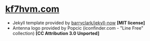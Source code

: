 # [kf7hvm.com](http://www.kf7hvm.com/)

* Jekyll template provided by [barryclark/jekyll-now](https://github.com/barryclark/jekyll-now) **[MIT license]**
* Antenna logo provided by Popcic (iconfinder.com - "Line Free" collection) **[CC Attribution 3.0 Unported]**
